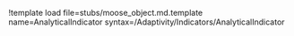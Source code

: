 !template load file=stubs/moose_object.md.template name=AnalyticalIndicator syntax=/Adaptivity/Indicators/AnalyticalIndicator